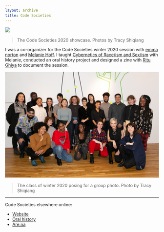 ```yaml
---
layout: archive
title: Code Societies
---
```


![](/assets/img/archive/code-societies/code-societies3.gif)
> The Code Societies 2020 showcase. Photos by Tracy Shiqiang

I was a co-organizer for the Code Societies winter 2020 session with [emma norton](https://marceldochamp.net) and [Melanie Hoff](https://www.melaniehoff.com/). I taught [Cybernetics of Race/ism and Sex/ism](https://sfpc.io/code-societies/blog/2020-cybernetics-of-race-ism-and-sex-ism.html) with Melanie, conducted an oral history project and designed a zine with [Ritu Ghiya](https://www.ritu.online/) to document the session.

![](/assets/img/archive/code-societies/code-societies1.jpg)
> The class of winter 2020 posing for a group photo. Photo by Tracy Shiqiang

---

Code Societies elsewhere online:
- [Website](https://sfpc.io/code-societies/)
- [Oral history](https://sfpc.io/code-societies/oral-history/)
- [Are.na](https://www.are.na/code-societies)
